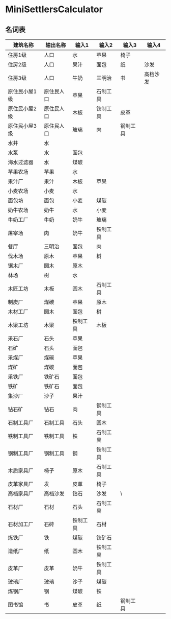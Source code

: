 # MiniSettlersCalculator



## 名词表

| 建筑名称 | 输出名称 | 输入1 | 输入2 | 输入3 | 输入4 |
| ---- | ---- | ---- | ---- | ---- | ---- |
| 住房1级 | 人口 | 水 | 苹果 | 椅子 |
| 住房2级 | 人口 | 果汁 | 面包 | 纸 | 沙发 |
| 住房3级 | 人口 | 牛奶 | 三明治 | 书 | 高档沙发 |
| 原住民小屋1级 | 原住民人口 | 苹果 | 石制工具 |
| 原住民小屋2级 | 原住民人口 | 木板 | 铁制工具 | 皮革 |
| 原住民小屋3级 | 原住民人口 | 玻璃 | 肉 | 钢制工具 |
| 水井 | 水 | |
| 水泵 | 水 | 面包 |
| 海水过滤器 | 水 | 煤碳 |
| 苹果农场 | 苹果 | 水 |
| 果汁厂 | 果汁 | 木板 | 苹果 |
| 小麦农场 | 小麦 | 水 |
| 面包坊 | 面包 | 小麦 | 煤碳 |
| 奶牛农场 | 奶牛 | 水 | 小麦 |
| 牛奶工厂 | 牛奶 | 奶牛 | 玻璃 |
| 屠宰场 | 肉 | 奶牛 | 铁制工具 |
| 餐厅 | 三明治 | 面包 | 肉 |
| 伐木场 | 原木 | 苹果 | 树 |
| 锯木厂 | 圆木 | 原木 |
| 林场 | 树 | 水 |
| 木匠工坊 | 木板 | 圆木 | 石制工具 |
| 制炭厂 | 煤碳 | 苹果 | 原木 |
| 木材工厂 | 圆木 | 面包 | 树 |
| 木梁工坊 | 木梁 | 铁制工具 | 木板 |
| 采石厂 | 石头 | 苹果 |
| 石矿 | 石头 | 面包 |
| 采煤厂 | 煤碳 | 苹果 |
| 煤矿 | 煤碳 | 面包 |
| 采铁厂 | 铁矿石 | 面包 |
| 铁矿 | 铁矿石 | 面包 |
| 集沙厂 | 沙子 | 果汁 |
| 钻石矿 | 钻石 | 肉 | 钢制工具 |
| 石制工具厂 | 石制工具 | 石头 | 圆木 |
| 铁制工具厂 | 铁制工具 | 铁 | 石制工具 |
| 钢制工具厂 | 钢制工具 | 钢 | 铁制工具 |
| 木质家具厂 | 椅子 | 原木 | 石制工具 |
| 皮革家具厂 | 发 | 皮革 | 椅子 |
| 高档家具厂 | 高档沙发 | 钻石 | 沙发 |\
| 石材厂 | 石材 | 石头 | 石制工具 |
| 石材加工厂 | 石砖 | 铁制工具 | 石材 |
| 炼铁厂 | 铁 | 煤碳 | 铁矿石 |
| 造纸厂 | 纸 | 圆木 | 铁制工具 |
| 皮革厂 | 皮革 | 奶牛 | 铁制工具 |
| 玻璃厂 | 玻璃 | 沙子 | 煤碳 |
| 炼钢厂 | 钢 | 煤碳 | 铁 |
| 图书馆 | 书 | 皮革 | 纸 | 钢制工具 |